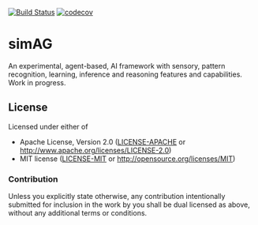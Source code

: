 [![Build Status](https://dev.azure.com/iduartgomez/iduartgomez/_apis/build/status/simag-CI?branchName=master)](https://dev.azure.com/iduartgomez/iduartgomez/_build/latest?definitionId=1&branchName=master)  [![codecov](https://codecov.io/gh/iduartgomez/simag/branch/master/graph/badge.svg)](https://codecov.io/gh/iduartgomez/simag)

# simAG #

An experimental, agent-based, AI framework with sensory, pattern recognition, learning, inference and reasoning features and capabilities. Work in progress.


## License

Licensed under either of

- Apache License, Version 2.0 ([LICENSE-APACHE](LICENSE-APACHE) or
  http://www.apache.org/licenses/LICENSE-2.0)
- MIT license ([LICENSE-MIT](LICENSE-MIT) or http://opensource.org/licenses/MIT)

### Contribution

Unless you explicitly state otherwise, any contribution intentionally submitted for inclusion in the work by you shall be dual licensed as above, without any additional terms or conditions.
